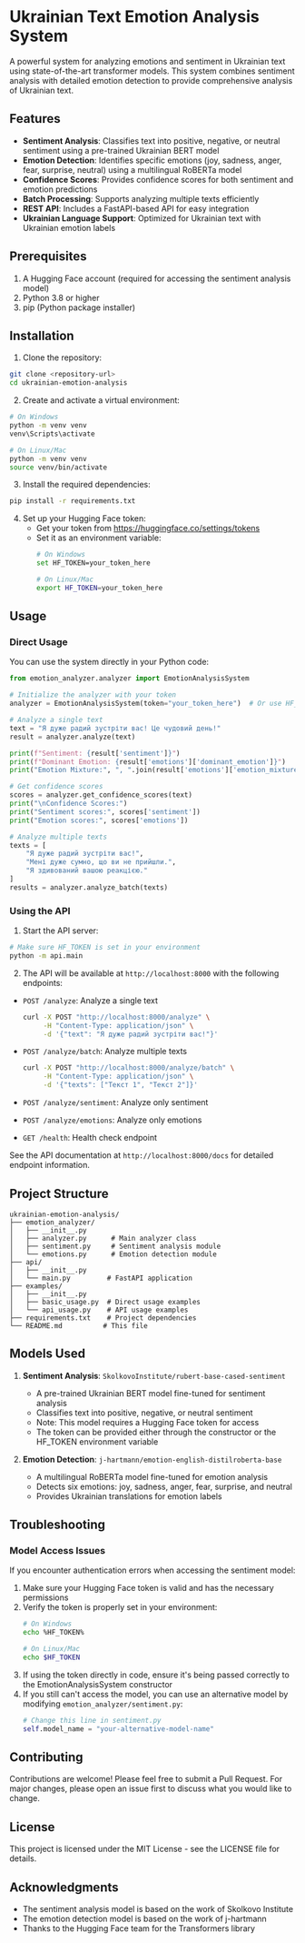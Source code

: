 # Ukrainian Text Emotion Analysis System

A powerful system for analyzing emotions and sentiment in Ukrainian text using state-of-the-art transformer models. This system combines sentiment analysis with detailed emotion detection to provide comprehensive analysis of Ukrainian text.

## Features

- **Sentiment Analysis**: Classifies text into positive, negative, or neutral sentiment using a pre-trained Ukrainian BERT model
- **Emotion Detection**: Identifies specific emotions (joy, sadness, anger, fear, surprise, neutral) using a multilingual RoBERTa model
- **Confidence Scores**: Provides confidence scores for both sentiment and emotion predictions
- **Batch Processing**: Supports analyzing multiple texts efficiently
- **REST API**: Includes a FastAPI-based API for easy integration
- **Ukrainian Language Support**: Optimized for Ukrainian text with Ukrainian emotion labels

## Prerequisites

1. A Hugging Face account (required for accessing the sentiment analysis model)
2. Python 3.8 or higher
3. pip (Python package installer)

## Installation

1. Clone the repository:
```bash
git clone <repository-url>
cd ukrainian-emotion-analysis
```

2. Create and activate a virtual environment:
```bash
# On Windows
python -m venv venv
venv\Scripts\activate

# On Linux/Mac
python -m venv venv
source venv/bin/activate
```

3. Install the required dependencies:
```bash
pip install -r requirements.txt
```

4. Set up your Hugging Face token:
   - Get your token from https://huggingface.co/settings/tokens
   - Set it as an environment variable:
     ```bash
     # On Windows
     set HF_TOKEN=your_token_here

     # On Linux/Mac
     export HF_TOKEN=your_token_here
     ```

## Usage

### Direct Usage

You can use the system directly in your Python code:

```python
from emotion_analyzer.analyzer import EmotionAnalysisSystem

# Initialize the analyzer with your token
analyzer = EmotionAnalysisSystem(token="your_token_here")  # Or use HF_TOKEN environment variable

# Analyze a single text
text = "Я дуже радий зустріти вас! Це чудовий день!"
result = analyzer.analyze(text)

print(f"Sentiment: {result['sentiment']}")
print(f"Dominant Emotion: {result['emotions']['dominant_emotion']}")
print("Emotion Mixture:", ", ".join(result['emotions']['emotion_mixture']))

# Get confidence scores
scores = analyzer.get_confidence_scores(text)
print("\nConfidence Scores:")
print("Sentiment scores:", scores['sentiment'])
print("Emotion scores:", scores['emotions'])

# Analyze multiple texts
texts = [
    "Я дуже радий зустріти вас!",
    "Мені дуже сумно, що ви не прийшли.",
    "Я здивований вашою реакцією."
]
results = analyzer.analyze_batch(texts)
```

### Using the API

1. Start the API server:
```bash
# Make sure HF_TOKEN is set in your environment
python -m api.main
```

2. The API will be available at `http://localhost:8000` with the following endpoints:

- `POST /analyze`: Analyze a single text
  ```bash
  curl -X POST "http://localhost:8000/analyze" \
       -H "Content-Type: application/json" \
       -d '{"text": "Я дуже радий зустріти вас!"}'
  ```

- `POST /analyze/batch`: Analyze multiple texts
  ```bash
  curl -X POST "http://localhost:8000/analyze/batch" \
       -H "Content-Type: application/json" \
       -d '{"texts": ["Текст 1", "Текст 2"]}'
  ```

- `POST /analyze/sentiment`: Analyze only sentiment
- `POST /analyze/emotions`: Analyze only emotions
- `GET /health`: Health check endpoint

See the API documentation at `http://localhost:8000/docs` for detailed endpoint information.

## Project Structure

```
ukrainian-emotion-analysis/
├── emotion_analyzer/
│   ├── __init__.py
│   ├── analyzer.py      # Main analyzer class
│   ├── sentiment.py     # Sentiment analysis module
│   └── emotions.py      # Emotion detection module
├── api/
│   ├── __init__.py
│   └── main.py         # FastAPI application
├── examples/
│   ├── __init__.py
│   ├── basic_usage.py  # Direct usage examples
│   └── api_usage.py    # API usage examples
├── requirements.txt    # Project dependencies
└── README.md          # This file
```

## Models Used

1. **Sentiment Analysis**: `SkolkovoInstitute/rubert-base-cased-sentiment`
   - A pre-trained Ukrainian BERT model fine-tuned for sentiment analysis
   - Classifies text into positive, negative, or neutral sentiment
   - Note: This model requires a Hugging Face token for access
   - The token can be provided either through the constructor or the HF_TOKEN environment variable

2. **Emotion Detection**: `j-hartmann/emotion-english-distilroberta-base`
   - A multilingual RoBERTa model fine-tuned for emotion analysis
   - Detects six emotions: joy, sadness, anger, fear, surprise, and neutral
   - Provides Ukrainian translations for emotion labels

## Troubleshooting

### Model Access Issues

If you encounter authentication errors when accessing the sentiment model:

1. Make sure your Hugging Face token is valid and has the necessary permissions
2. Verify the token is properly set in your environment:
   ```bash
   # On Windows
   echo %HF_TOKEN%

   # On Linux/Mac
   echo $HF_TOKEN
   ```
3. If using the token directly in code, ensure it's being passed correctly to the EmotionAnalysisSystem constructor
4. If you still can't access the model, you can use an alternative model by modifying `emotion_analyzer/sentiment.py`:
   ```python
   # Change this line in sentiment.py
   self.model_name = "your-alternative-model-name"
   ```

## Contributing

Contributions are welcome! Please feel free to submit a Pull Request. For major changes, please open an issue first to discuss what you would like to change.

## License

This project is licensed under the MIT License - see the LICENSE file for details.

## Acknowledgments

- The sentiment analysis model is based on the work of Skolkovo Institute
- The emotion detection model is based on the work of j-hartmann
- Thanks to the Hugging Face team for the Transformers library 